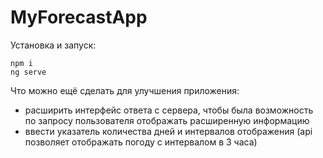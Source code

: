 # MyForecastApp

Установка и запуск:
    
    npm i
    ng serve

Что можно ещё сделать для улучшения приложения:

* расширить интерфейс ответа с сервера, чтобы была возможность по запросу пользователя отображать расширенную информацию
* ввести указатель количества дней и интервалов отображения (api позволяет отображать погоду с интервалом в 3 часа)